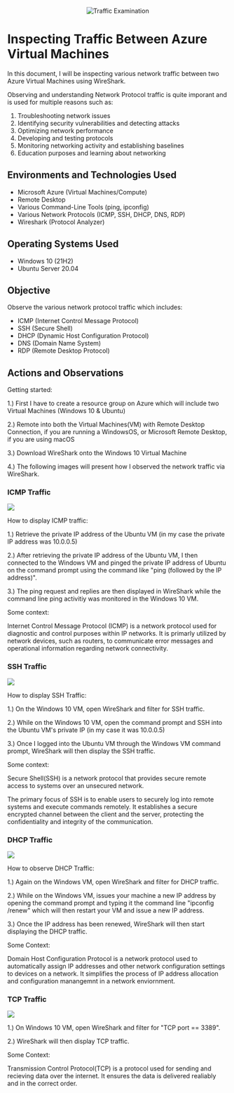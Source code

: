 <p align="center">
<img src="https://i.imgur.com/Ua7udoS.png" alt="Traffic Examination"/>
</p>

<h1>Inspecting Traffic Between Azure Virtual Machines</h1>

In this document, I will be inspecting various network traffic between two Azure Virtual Machines using WireShark.

Observing and understanding Network Protocol traffic is quite imporant and is used for multiple reasons such as:

1. Troubleshooting network issues
2. Identifying security vulnerabilities and detecting attacks
3. Optimizing network performance
4. Developing and testing protocols
5. Monitoring networking activity and establishing baselines
6. Education purposes and learning about networking

<h2>Environments and Technologies Used</h2>

- Microsoft Azure (Virtual Machines/Compute)
- Remote Desktop
- Various Command-Line Tools (ping, ipconfig) 
- Various Network Protocols (ICMP, SSH, DHCP, DNS, RDP)
- Wireshark (Protocol Analyzer)

<h2>Operating Systems Used </h2>

- Windows 10 (21H2)
- Ubuntu Server 20.04

<h2>Objective</h2>

Observe the various network protocol traffic which includes:

- ICMP (Internet Control Message Protocol)
- SSH (Secure Shell)
- DHCP (Dynamic Host Configuration Protocol)
- DNS (Domain Name System)
- RDP (Remote Desktop Protocol)

<h2>Actions and Observations</h2>

<p>
Getting started:

1.) First I have to create a resource group on Azure which will include two Virtual Machines (Windows 10 & Ubuntu)

2.) Remote into both the Virtual Machines(VM) with Remote Desktop Connection, if you are running a WindowsOS, or Microsoft Remote Desktop, if you are using macOS

3.) Download WireShark onto the Windows 10 Virtual Machine

4.) The following images will present how I observed the network traffic via WireShark.
</p>

<h3>ICMP Traffic</h3>  

<p>
<img src="https://imgur.com/xB3LRcI.png" 
     </p>

 <p>
 How to display ICMP traffic:
    
 1.) Retrieve the private IP address of the Ubuntu VM (in my case the private IP address was 10.0.0.5)

 2.) After retrieving the private IP address of the Ubuntu VM, I then connected to the Windows VM and pinged the private IP address of Ubuntu on the command prompt using the command like "ping (followed by the IP address)".
  
 3.) The ping request and replies are then displayed in WireShark while the command line ping activitiy was monitored in the Windows 10 VM.
  
Some context:
  
Internet Control Message Protocol (ICMP) is a network protocol used for diagnostic and control purposes within IP networks. It is primarly utilized by network devices, such as routers, to communicate error messages and operational information regarding network connectivity. 
</p>     

<h3>SSH Traffic</h3>

<p>
<img src="https://imgur.com/cWYhgkr.png"
</p>

<p>     
How to display SSH Traffic:
     
1.) On the Windows 10 VM, open WireShark and filter for SSH traffic.
 
2.) While on the Windows 10 VM, open the command prompt and SSH into the Ubuntu VM's private IP (in my case it was 10.0.0.5)
    
3.) Once I logged into the Ubuntu VM through the Windows VM command prompt, WireShark will then display the SSH traffic.
    
Some context:

Secure Shell(SSH) is a network protocol that provides secure remote access to systems over an unsecured network.
     
The primary focus of SSH is to enable users to securely log into remote systems and execute commands remotely. It establishes a secure encrypted channel between the client and the server, protecting the confidentiality and integrity of the communication. 
</p>     
 
<h3>DHCP Traffic</h3>

<p>
<img src=https://imgur.com/0wfF21K.png"
</p>
                                          
<p>
How to observe DHCP Traffic:

1.) Again on the Windows VM, open WireShark and filter for DHCP traffic.

2.) While on the Windows VM, issues your machine a new IP address by opening the command prompt and typing it the command line "ipconfig /renew" which will then restart your VM and issue a new IP address.

3.) Once the IP address has been renewed, WireShark will then start displaying the DHCP traffic. 
 
Some Context: 
                                                                                                                                                
Domain Host Configuration Protocol is a network protocol used to automatically assign IP addresses and other network configuration settings to devices on a  network. It simplifies the process of IP address allocation and configuration manangemnt in a network enviornment. 
</p>

<h3>TCP Traffic</h3>                                                                                                                                               
<p>
<img src=https://imgur.com/pGzBryt.png"
</p>
    
<p>
1.) On Windows 10 VM, open WireShark and filter for "TCP port == 3389".
     
2.) WireShark will then display TCP traffic. 
     
Some Context:

Transmission Control Protocol(TCP) is a protocol used for sending and recieving data over the internet. It ensures the data is delivered realiably and in the correct order. 
</p>

   

          
                                                                                                                                                
                                                                                                                                                
